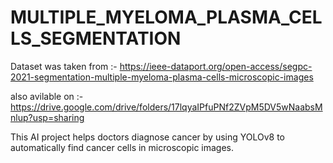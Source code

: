 # MULTIPLE_MYELOMA_PLASMA_CELLS_SEGMENTATION
Dataset was taken from :- https://ieee-dataport.org/open-access/segpc-2021-segmentation-multiple-myeloma-plasma-cells-microscopic-images

also avilable on :- https://drive.google.com/drive/folders/17lqyaIPfuPNf2ZVpM5DV5wNaabsMnlup?usp=sharing

This AI project helps doctors diagnose cancer by using YOLOv8 to automatically find cancer cells in microscopic images.

